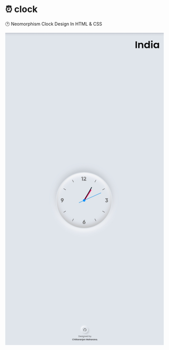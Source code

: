 # ⏰ clock

🕑 Neomorphism Clock Design In HTML & CSS

<img src="/github-io-1024xFULLdesktop-.png" alt="Clock" >
